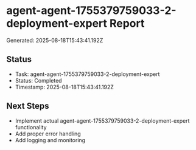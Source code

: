 # agent-agent-1755379759033-2-deployment-expert Report

Generated: 2025-08-18T15:43:41.192Z

## Status
- Task: agent-agent-1755379759033-2-deployment-expert
- Status: Completed
- Timestamp: 2025-08-18T15:43:41.192Z

## Next Steps
- Implement actual agent-agent-1755379759033-2-deployment-expert functionality
- Add proper error handling
- Add logging and monitoring
